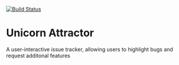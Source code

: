 [![Build Status](https://travis-ci.org/neon-flights/unicorn-attractor.svg?branch=master)](https://travis-ci.org/neon-flights/unicorn-attractor)

# Unicorn Attractor

A user-interactive issue tracker, allowing users to highlight bugs and request additonal features